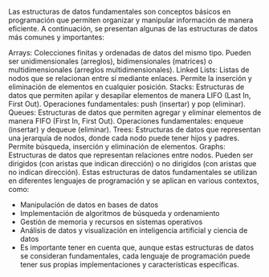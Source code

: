Las estructuras de datos fundamentales son conceptos básicos en programación que permiten organizar y manipular información de manera eficiente. A continuación, se presentan algunas de las estructuras de datos más comunes y importantes:

Arrays: Colecciones finitas y ordenadas de datos del mismo tipo. Pueden ser unidimensionales (arreglos), bidimensionales (matrices) o multidimensionales (arreglos multidimensionales).
Linked Lists: Listas de nodos que se relacionan entre sí mediante enlaces. Permite la inserción y eliminación de elementos en cualquier posición.
Stacks: Estructuras de datos que permiten apilar y desapilar elementos de manera LIFO (Last In, First Out). Operaciones fundamentales: push (insertar) y pop (eliminar).
Queues: Estructuras de datos que permiten agregar y eliminar elementos de manera FIFO (First In, First Out). Operaciones fundamentales: enqueue (insertar) y dequeue (eliminar).
Trees: Estructuras de datos que representan una jerarquía de nodos, donde cada nodo puede tener hijos y padres. Permite búsqueda, inserción y eliminación de elementos.
Graphs: Estructuras de datos que representan relaciones entre nodos. Pueden ser dirigidos (con aristas que indican dirección) o no dirigidos (con aristas que no indican dirección).
Estas estructuras de datos fundamentales se utilizan en diferentes lenguajes de programación y se aplican en various contextos, como:

- Manipulación de datos en bases de datos
- Implementación de algoritmos de búsqueda y ordenamiento
- Gestión de memoria y recursos en sistemas operativos
- Análisis de datos y visualización en inteligencia artificial y ciencia de datos
- Es importante tener en cuenta que, aunque estas estructuras de datos se consideran fundamentales, cada lenguaje de programación puede tener sus propias implementaciones y características específicas.

